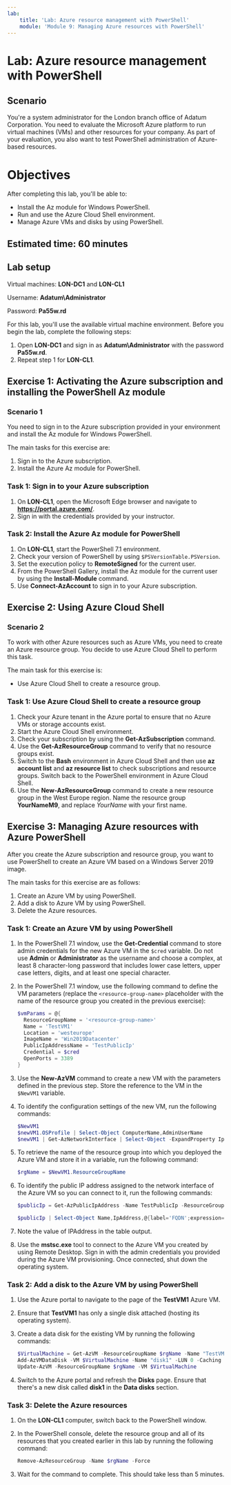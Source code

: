 ```yaml
---
lab:
    title: 'Lab: Azure resource management with PowerShell'
    module: 'Module 9: Managing Azure resources with PowerShell'
---
```


# Lab: Azure resource management with PowerShell

## Scenario

You're a system administrator for the London branch office of Adatum Corporation. You need to evaluate the Microsoft Azure platform to run virtual machines (VMs) and other resources for your company. As part of your evaluation, you also want to test PowerShell administration of Azure-based resources.

# Objectives

After completing this lab, you'll be able to:

- Install the Az module for Windows PowerShell.
- Run and use the Azure Cloud Shell environment.
- Manage Azure VMs and disks by using PowerShell.

## Estimated time: 60 minutes

## Lab setup

Virtual machines: **LON-DC1** and **LON-CL1**

Username: **Adatum\\Administrator**

Password: **Pa55w.rd**

For this lab, you'll use the available virtual machine environment. Before you begin the lab, complete the following steps:

1. Open **LON-DC1** and sign in as **Adatum\\Administrator** with the password **Pa55w.rd**.
1. Repeat step 1 for **LON-CL1**.

## Exercise 1: Activating the Azure subscription and installing the PowerShell Az module

### Scenario 1

You need to sign in to the Azure subscription provided in your environment and install the Az module for Windows PowerShell.

The main tasks for this exercise are:

1. Sign in to the Azure subscription.
1. Install the Azure Az module for PowerShell.

### Task 1: Sign in to your Azure subscription

1. On **LON-CL1**, open the Microsoft Edge browser and navigate to **https://portal.azure.com/**.
1. Sign in with the credentials provided by your instructor.

### Task 2: Install the Azure Az module for PowerShell

1. On **LON-CL1**, start the PowerShell 7.1 environment.
1. Check your version of PowerShell by using `$PSVersionTable.PSVersion`.
1. Set the execution policy to **RemoteSigned** for the current user.
1. From the PowerShell Gallery, install the Az module for the current user by using the **Install-Module** command.
1. Use **Connect-AzAccount** to sign in to your Azure subscription.

## Exercise 2: Using Azure Cloud Shell

### Scenario 2

To work with other Azure resources such as Azure VMs, you need to create an Azure resource group. You decide to use Azure Cloud Shell to perform this task.

The main task for this exercise is:

- Use Azure Cloud Shell to create a resource group.

### Task 1: Use Azure Cloud Shell to create a resource group

1. Check your Azure tenant in the Azure portal to ensure that no Azure VMs or storage accounts exist.
1. Start the Azure Cloud Shell environment.
1. Check your subscription by using the **Get-AzSubscription** command.
1. Use the **Get-AzResourceGroup** command to verify that no resource groups exist.
1. Switch to the **Bash** environment in Azure Cloud Shell and then use **az account list** and **az resource list** to check subscriptions and resource groups. Switch back to the PowerShell environment in Azure Cloud Shell.
1. Use the **New-AzResourceGroup** command to create a new resource group in the West Europe region. Name the resource group **YourNameM9**, and replace *YourName* with your first name.

## Exercise 3: Managing Azure resources with Azure PowerShell

After you create the Azure subscription and resource group, you want to use PowerShell to create an Azure VM based on a Windows Server 2019 image.

The main tasks for this exercise are as follows:

1. Create an Azure VM by using PowerShell.
1. Add a disk to Azure VM by using PowerShell.
1. Delete the Azure resources.

### Task 1: Create an Azure VM by using PowerShell

1. In the PowerShell 7.1 window, use the **Get-Credential** command to store admin credentials for the new Azure VM in the `$cred` variable. Do not use **Admin** or **Administrator** as the username and choose a complex, at least 8 character-long password that includes lower case letters, upper case letters, digits, and at least one special character.
1. In the PowerShell 7.1 window, use the following command to define the VM parameters (replace the `<resource-group-name>` placeholder with the name of the resource group you created in the previous exercise):

   ```powershell
   $vmParams = @{
     ResourceGroupName = '<resource-group-name>'
     Name = 'TestVM1'
     Location = 'westeurope'
     ImageName = 'Win2019Datacenter'
     PublicIpAddressName = 'TestPublicIp'
     Credential = $cred
     OpenPorts = 3389
   }
   ```

1. Use the **New-AzVM** command to create a new VM with the parameters defined in the previous step. Store the reference to the VM in the `$NewVM1` variable.
1. To identify the configuration settings of the new VM, run the following commands:

   ```powershell
   $NewVM1
   $newVM1.OSProfile | Select-Object ComputerName,AdminUserName
   $newVM1 | Get-AzNetworkInterface | Select-Object -ExpandProperty IpConfigurations | Select-Object Name,PrivateIpAddress
   ```

1. To retrieve the name of the resource group into which you deployed the Azure VM and store it in a variable, run the following command:

   ```powershell
   $rgName = $NewVM1.ResourceGroupName
   ```


1. To identify the public IP address assigned to the network interface of the Azure VM so you can connect to it, run the following commands:

   ```powershell
   $publicIp = Get-AzPublicIpAddress -Name TestPublicIp -ResourceGroupName $rgName
   
   $publicIp | Select-Object Name,IpAddress,@{label='FQDN';expression={$_.DnsSettings.Fqdn}}
   ```

1. Note the value of IPAddress in the table output.
1. Use the **mstsc.exe** tool to connect to the Azure VM you created by using Remote Desktop. Sign in with the admin credentials you provided during the Azure VM provisioning. Once connected, shut down the operating system.

### Task 2: Add a disk to the Azure VM by using PowerShell

1. Use the Azure portal to navigate to the page of the **TestVM1** Azure VM.
1. Ensure that **TestVM1** has only a single disk attached (hosting its operating system).
1. Create a data disk for the existing VM by running the following commands:

   ```powershell
   $VirtualMachine = Get-AzVM -ResourceGroupName $rgName -Name "TestVM1"
   Add-AzVMDataDisk -VM $VirtualMachine -Name "disk1" -LUN 0 -Caching ReadOnly -DiskSizeinGB 1 -CreateOption Empty
   Update-AzVM -ResourceGroupName $rgName -VM $VirtualMachine
   ```

1. Switch to the Azure portal and refresh the **Disks** page. Ensure that there's a new disk called **disk1** in the **Data disks** section.

### Task 3: Delete the Azure resources

1. On the **LON-CL1** computer, switch back to the PowerShell window.
1. In the PowerShell console, delete the resource group and all of its resources that you created earlier in this lab by running the following command:

    ```powershell
    Remove-AzResourceGroup -Name $rgName -Force
    ```

1. Wait for the command to complete. This should take less than 5 minutes.
